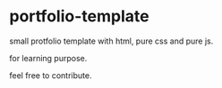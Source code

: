 # portfolio-template

 small protfolio template with html, pure css and pure js.

 for learning purpose.

 feel free to contribute.
